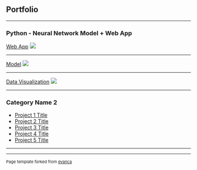 ## Portfolio

---

### Python - Neural Network Model + Web App  

[Web App](/images/food-recognizer/)
<img src="images/dummy_thumbnail.jpg?raw=true"/>

---
[Model](/images/sample_presentation.pdf)
<img src="images/dummy_thumbnail.jpg?raw=true"/>

---
[Data Visualization](/images/)
<img src="images/dummy_thumbnail.jpg?raw=true"/>

---

### Category Name 2

- [Project 1 Title](http://example.com/)
- [Project 2 Title](http://example.com/)
- [Project 3 Title](http://example.com/)
- [Project 4 Title](http://example.com/)
- [Project 5 Title](http://example.com/)

---




---
<p style="font-size:11px">Page template forked from <a href="https://github.com/evanca/quick-portfolio">evanca</a></p>
<!-- Remove above link if you don't want to attibute -->
